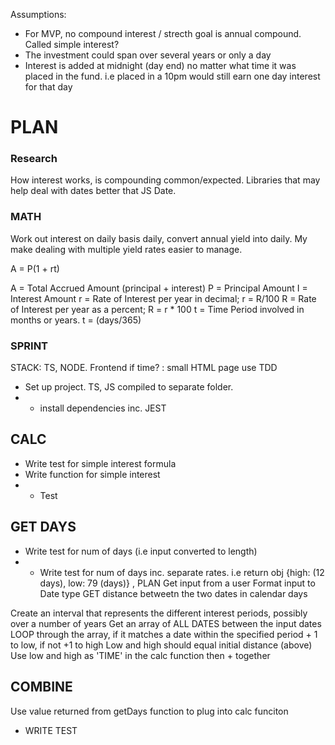 Assumptions:

- For MVP, no compound interest / strecth goal is annual compound. Called simple interest?
- The investment could span over several years or only a day
- Interest is added at midnight (day end) no matter what time it was placed in the fund. i.e placed in a 10pm would still earn one day interest for that day

# PLAN

### Research

How interest works, is compounding common/expected.
Libraries that may help deal with dates better that JS Date.

### MATH

Work out interest on daily basis daily, convert annual yield into daily. My make dealing with multiple yield rates easier to manage.

A = P(1 + rt)

A = Total Accrued Amount (principal + interest)
P = Principal Amount
I = Interest Amount
r = Rate of Interest per year in decimal; r = R/100
R = Rate of Interest per year as a percent; R = r \* 100
t = Time Period involved in months or years. t = (days/365)

### SPRINT

STACK: TS, NODE. Frontend if time? : small HTML page
use TDD

- Set up project. TS, JS compiled to separate folder.
- - install dependencies inc. JEST

## CALC

- Write test for simple interest formula
- Write function for simple interest
- - Test

## GET DAYS

- Write test for num of days (i.e input converted to length)
- - Write test for num of days inc. separate rates. i.e return obj {high: (12 days), low: 79 (days)} ,
    PLAN
    Get input from a user
    Format input to Date type
    GET distance betweetn the two dates in calendar days

Create an interval that represents the different interest periods, possibly over a number of years
Get an array of ALL DATES between the input dates
LOOP through the array, if it matches a date within the specified period + 1 to low, if not +1 to high
Low and high should equal initial distance (above)
Use low and high as 'TIME' in the calc function then + together

## COMBINE

Use value returned from getDays function to plug into calc funciton

- WRITE TEST
